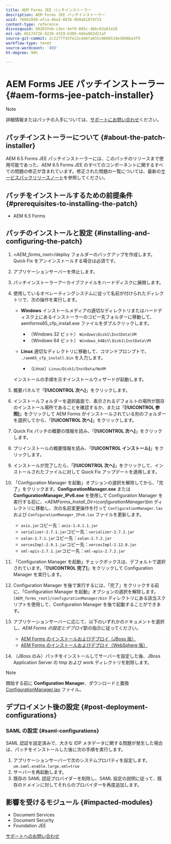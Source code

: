 ```yaml
---
title: AEM Forms JEE パッチインストーラー
description: AEM Forms JEE パッチインストーラー
uuid: 76662858-afca-4ba3-883b-9b9a61874f15
content-type: reference
discoiquuid: b0283feb-c3ec-4ef0-885c-46bc83a61e26
exl-id: 6b17472b-9226-4319-b305-4dba862d21af
source-git-commit: 2c2277f43fe12c4d4fa655c0666519e3608ba3f9
workflow-type: tm+mt
source-wordcount: '493'
ht-degree: 98%

---
```


# AEM Forms JEE パッチインストーラー {#aem-forms-jee-patch-installer}

>[!NOTE]
>
>詳細情報またはパッチの入手については、[サポートにお問い合わせ](https://www.adobe.com/account/sign-in.supportportal.html)ください。

## パッチインストーラーについて {#about-the-patch-installer}

AEM 6.5 Forms JEE パッチインストーラーには、このパッチのリリースまで使用可能であった、AEM 6.5 Forms JEE のすべてのコンポーネントに関するすべての問題の修正が含まれています。修正された問題の一覧については、最新の[サービスパックリリースノート](release-notes.md)を参照してください。

## パッチをインストールするための前提条件 {#prerequisites-to-installing-the-patch}

* AEM 6.5 Forms

## パッチのインストールと設定 {#installing-and-configuring-the-patch}

1. &lt;*AEM_forms_root*>/deploy フォルダーのバックアップを作成します。Quick Fix をアンインストールする場合は必須です。
1. アプリケーションサーバーを停止します。
1. パッチインストーラーアーカイブファイルをハードディスクに展開します。
1. 使用しているオペレーティングシステムに従って名前が付けられたディレクトリで、次の操作を実行します。

   * **Windows**
インストールメディアの適切なディレクトリまたはハードディスク上にあるインストーラーのコピー先フォルダーに移動して、aemforms65_cfp_install.exe ファイルをダブルクリックします。

      * （Windows 32 ビット） `Windows\Disk1\InstData\VM`
      * （Windows 64 ビット） `Windows_64Bit`\ `Disk1\InstData\VM`
   * **Linux**
適切なディレクトリに移動して、コマンドプロンプトで、 
`./aem65_cfp_install.bin` を入力します。

      * （Linux）`Linux/Disk1/InstData/NoVM`

   インストールの手順を示すインストールウィザードが起動します。

1. 概要パネルで「**[!UICONTROL 次へ]**」をクリックします。
1. インストールフォルダーを選択画面で、表示されるデフォルトの場所が既存のインストール場所であることを確認するか、または「**[!UICONTROL 参照]**」をクリックして AEM Forms がインストールされている別のフォルダーを選択してから、「**[!UICONTROL 次へ]**」をクリックします。
1. Quick Fix パッチの概要の情報を読み、「**[!UICONTROL 次へ]**」をクリックします。
1. プリインストールの概要情報を読み、「**[!UICONTROL インストール]**」をクリックします。
1. インストールが完了したら、「**[!UICONTROL 次へ]**」をクリックして、インストールされたファイルに対して Quick Fix アップデートを適用します。

1. 「Configuration Manager を起動」オプションの選択を解除してから、「完了」をクリックます。**ConfigurationManager.exe** または **ConfigurationManager_IPv6.exe** を使用して Configuration Manager を実行する前に、*&lt;AEMForms_Install_Dir>\configurationManager\bin* ディレクトリに移動し、次の名前変更操作を行って `ConfigurationManager.lax` および `ConfigurationManager_IPv6.lax` ファイルを更新します。

   * `axis.jar`コピー先：`axis-1.4.1.1.jar`
   * `serializer-2.7.1.jar`コピー先：`serializer-2.7.2.jar`
   * `xalan-2.7.1.jar`コピー先：`xalan-2.7.2.jar`
   * `xercesImpl-2.9.1.jar`コピー先：`xercesImpl-2.12.0.jar`
   * `xml-apis-2.7.1.jar`コピー先：`xml-apis-2.7.2.jar`

1. 「Configuration Manager を起動」チェックボックスは、デフォルトで選択されています。「**[!UICONTROL 完了]**」をクリックして Configuration Manager を実行します。

1. Configuration Manager を後で実行するには、「完了」をクリックする前に、「Configuration Manager を起動」オプションの選択を解除します。`[AEM_forms_root]/configurationManager/bin` ディレクトリにある該当スクリプトを使用して、Configuration Manager を後で起動することができます。

1. アプリケーションサーバーに応じて、以下のいずれかのドキュメントを選択し、*AEM Forms の設定とデプロイ*&#x200B;節の指示に従ってください。

   * [AEM Forms のインストールおよびデプロイ（JBoss 版）](http://www.adobe.com/go/learn_aemforms_installJBoss_65_jp)
   * [AEM Forms のインストールおよびデプロイ（WebSphere 版）](http://www.adobe.com/go/learn_aemforms_installWebSphere_65_jp)

1. （JBoss のみ）パッチをインストールしてサーバーを設定した後、JBoss Application Server の tmp および work ディレクトリを削除します。

>[!NOTE]
>開始する前に **Configuration Manager**、ダウンロードと置換 [ConfigurationManager.lax](/help/assets/ConfigurationManager.lax) ファイル。

## デプロイメント後の設定 {#post-deployment-configurations}

### SAML の設定 {#saml-configurations}

SAML 認証を設定済みで、大きな IDP メタデータに関する問題が発生した場合は、パッチをインストールした後に次の手順を実行します。

1. アプリケーションサーバーで次のシステムプロパティを設定します。\
   `um.saml.enable.large.xml=true`
1. サーバーを再起動します。
1. 既存の SAML 認証プロバイダーを削除し、SAML 設定の説明に従って、既存のドメインに対してそれらのプロバイダーを再度追加します。

## 影響を受けるモジュール {#impacted-modules}

* Document Services
* Document Security
* Foundation JEE

[サポートへのお問い合わせ](https://www.adobe.com/account/sign-in.supportportal.html)
